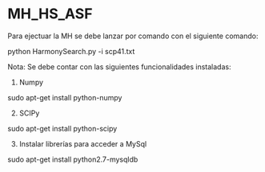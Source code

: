 # MH_HS_ASF

Para ejectuar la MH se debe lanzar por comando con el siguiente comando:

python HarmonySearch.py -i scp41.txt


Nota:
Se debe contar con las siguientes funcionalidades instaladas:

1) Numpy

sudo apt-get install python-numpy

2) SCIPy

sudo apt-get install python-scipy

3) Instalar librerías para acceder a MySql

sudo apt-get install python2.7-mysqldb

